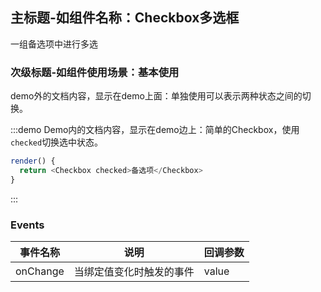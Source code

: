 ## 主标题-如组件名称：Checkbox多选框

一组备选项中进行多选

### 次级标题-如组件使用场景：基本使用

demo外的文档内容，显示在demo上面：单独使用可以表示两种状态之间的切换。

:::demo Demo内的文档内容，显示在demo边上：简单的Checkbox，使用`checked`切换选中状态。
```js
render() {
  return <Checkbox checked>备选项</Checkbox>
}
```
:::

### Events
| 事件名称      | 说明    | 回调参数      |
|---------- |-------- |---------- |
| onChange  | 当绑定值变化时触发的事件 | value |
